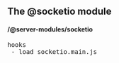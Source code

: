 ## The @socketio module
#### /@server-modules/socketio
<pre>
hooks
 - load_socketio.main.js
</pre>

